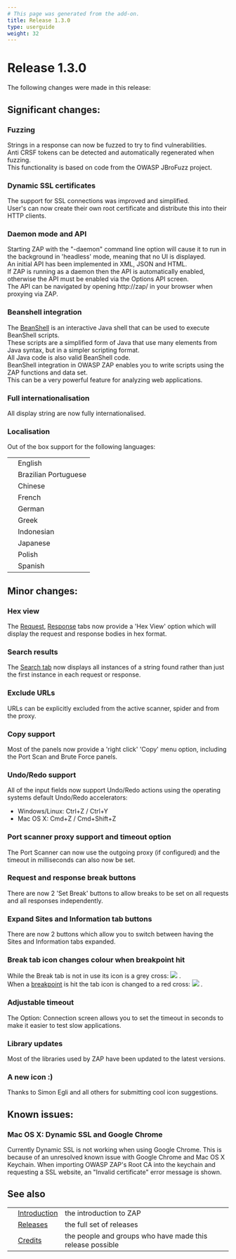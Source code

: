```yaml
---
# This page was generated from the add-on.
title: Release 1.3.0
type: userguide
weight: 32
---
```


# Release 1.3.0


The following changes were made in this release:

## Significant changes:

### Fuzzing

Strings in a response can now be fuzzed to try to find vulnerabilities.  
Anti CRSF tokens can be detected and automatically regenerated when fuzzing.  
This functionality is based on code from the OWASP JBroFuzz project.

### Dynamic SSL certificates

The support for SSL connections was improved and simplified.  
User's can now create their own root certificate and distribute this into their HTTP clients.  

### Daemon mode and API

Starting ZAP with the "-daemon" command line option will cause it to run in the background in 'headless' mode, meaning that no UI is displayed.  
An initial API has been implemented in XML, JSON and HTML.  
If ZAP is running as a daemon then the API is automatically enabled, otherwise the API must be enabled via the Options API screen.  
The API can be navigated by opening http://zap/ in your browser when proxying via ZAP.

### Beanshell integration

The [BeanShell](http://www.beanshell.org/) is an interactive Java shell that can be used to execute BeanShell scripts.  
These scripts are a simplified form of Java that use many elements from Java syntax, but in a simpler scripting format.   
All Java code is also valid BeanShell code.  
BeanShell integration in OWASP ZAP enables you to write scripts using the ZAP functions and data set.  
This can be a very powerful feature for analyzing web applications.  

### Full internationalisation

All display string are now fully internationalised.

### Localisation

Out of the box support for the following languages:

|   |                      |
|---|----------------------|
|   | English              |
|   | Brazilian Portuguese |
|   | Chinese              |
|   | French               |
|   | German               |
|   | Greek                |
|   | Indonesian           |
|   | Japanese             |
|   | Polish               |
|   | Spanish              |

## Minor changes:

### Hex view

The [Request](/docs/desktop/ui/tabs/request/), [Response](/docs/desktop/ui/tabs/response/) tabs now provide a 'Hex View' option which will display the request and response bodies in hex format.

### Search results

The [Search tab](/docs/desktop/ui/tabs/search/) now displays all instances of a string found rather than just the first instance in each request or response.

### Exclude URLs

URLs can be explicitly excluded from the active scanner, spider and from the proxy.

### Copy support

Most of the panels now provide a 'right click' 'Copy' menu option, including the Port Scan and Brute Force panels.

### Undo/Redo support

All of the input fields now support Undo/Redo actions using the operating systems default Undo/Redo accelerators:

* Windows/Linux: Ctrl+Z / Ctrl+Y
* Mac OS X: Cmd+Z / Cmd+Shift+Z

### Port scanner proxy support and timeout option

The Port Scanner can now use the outgoing proxy (if configured) and the timeout in milliseconds can also now be set.

### Request and response break buttons

There are now 2 'Set Break' buttons to allow breaks to be set on all requests and all responses independently.

### Expand Sites and Information tab buttons

There are now 2 buttons which allow you to switch between having the Sites and Information tabs expanded.

### Break tab icon changes colour when breakpoint hit

While the Break tab is not in use its icon is a grey cross: ![](/docs/desktop/images/16/101grey.png) .  
When a [breakpoint](/docs/desktop/start/features/breakpoints/) is hit the tab icon is changed to a red cross: ![](/docs/desktop/images/16/101.png) .  

### Adjustable timeout

The Option: Connection screen allows you to set the timeout in seconds to make it easier to test slow applications.

### Library updates

Most of the libraries used by ZAP have been updated to the latest versions.

### A new icon :)

Thanks to Simon Egli and all others for submitting cool icon suggestions.

## Known issues:

### Mac OS X: Dynamic SSL and Google Chrome

Currently Dynamic SSL is not working when using Google Chrome. This is because of an unresolved known issue with Google Chrome and Mac OS X Keychain. When importing OWASP ZAP's Root CA into the keychain and requesting a SSL website, an "Invalid certificate" error message is shown.

## See also

|   |                                     |                                                           |
|---|-------------------------------------|-----------------------------------------------------------|
|   | [Introduction](/docs/desktop/)      | the introduction to ZAP                                   |
|   | [Releases](/docs/desktop/releases/) | the full set of releases                                  |
|   | [Credits](/docs/desktop/credits/)   | the people and groups who have made this release possible |
